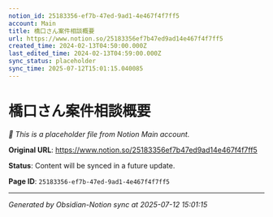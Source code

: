 ```yaml
---
notion_id: 25183356-ef7b-47ed-9ad1-4e467f4f7ff5
account: Main
title: 橋口さん案件相談概要
url: https://www.notion.so/25183356ef7b47ed9ad14e467f4f7ff5
created_time: 2024-02-13T04:50:00.000Z
last_edited_time: 2024-02-13T04:59:00.000Z
sync_status: placeholder
sync_time: 2025-07-12T15:01:15.040085
---
```


# 橋口さん案件相談概要

*🔄 This is a placeholder file from Notion Main account.*

**Original URL**: https://www.notion.so/25183356ef7b47ed9ad14e467f4f7ff5

**Status**: Content will be synced in a future update.

**Page ID**: `25183356-ef7b-47ed-9ad1-4e467f4f7ff5`

---

*Generated by Obsidian-Notion sync at 2025-07-12 15:01:15*

